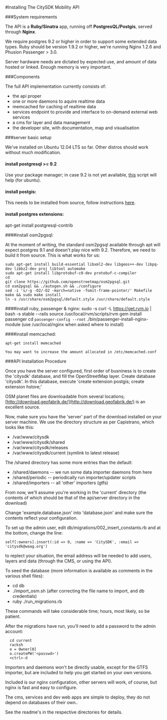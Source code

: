 #Installing The CitySDK Mobility API


###System requirements

The API is a **Ruby/Sinatra** app, running off **PostgresQL/Postgis**, served through **Nginx**.

We require postgres 9.2 or higher in order to support some extended data types.
Ruby should be version 1.9.2 or higher, we're running Nginx 1.2.6 and Phusion Passenger > 3.0.

Server hardware needs are dictated by expected use, and amount of data hosted or linked. Enough memory is very important.


###Components

The full API implementation currently consists of:

* the api proper
* one or more daemons to aquire realtime data
* memcached for caching of realtime data
* services endpoint to provide and interface to on-demand external web services
* a cms for layer and data management
* the developer site, with documentation, map and visualisation


###server basic setup

We've installed on Ubuntu 12.04 LTS so far.
Other distros should work without much modification. 

#### install postgresql >= 9.2
  
  Use your package manager; in case 9.2 is not yet available, [this](http://anonscm.debian.org/loggerhead/pkg-postgresql/postgresql-common/trunk/download/head:/apt.postgresql.org.s-20130224224205-px3qyst90b3xp8zj-1/apt.postgresql.org.sh) script will help (for ubuntu).
    

#### install postgis:

  This needs to be installed from source, follow instructions [here](http://trac.osgeo.org/postgis/wiki/UsersWikiPostGIS20Ubuntu1204src).

#### install postgres extensions:
  apt-get install postgresql-contrib


####install osm2pgsql:
  
  At the moment of writing, the standard osm2pgsql available through apt will expect postgres 9.1 and doesn't play nice with 9.2. 
  Therefore, we need to build it from source. This is what works for us:

    sudo apt-get install build-essential libxml2-dev libgeos++-dev libpq-dev libbz2-dev proj libtool automake
    sudo apt-get install libprotobuf-c0-dev protobuf-c-compiler
    cd
    git clone https://github.com/openstreetmap/osm2pgsql.git
    cd osm2pgsql && ./autogen.sh && ./configure
    sed -i 's/-g -O2/-O2 -march=native -fomit-frame-pointer/' Makefile
    make && sudo make install
    ln -s /usr/share/osm2pgsql/default.style /usr/share/default.style
  
  
####install ruby, passenger & nginx:
    sudo -s
    curl -L https://get.rvm.io | bash -s stable --rails
    source /usr/local/rvm/scripts/rvm
    gem install passenger
    cd `passenger-config --root`
    ./bin/passenger-install-nginx-module  (use /usr/local/nginx when asked where to install)

####install memcached:

    apt-get install memcached

    You may want to increase the amount allocated in /etc/memcached.conf


###API Installation Procedure

Once you have the server configured, first order of busniness is to create the 'citysdk' database, and fill the OpenStreetMap layer.
Create database 'citysdk'.
In this database, execute 'create extension postgis; create extension hstore;' 

OSM planet files are downloadable from several locations; [http://download.geofabrik.de/](http://download.geofabrik.de/) is an excellent source.

Now, make sure you have the 'server' part of the download installed on your server machine. We use the directory structure as per Capistrano, which looks like this:

* /var/www/citysdk
* /var/www/citysdk/shared
* /var/www/citysdk/releases
* /var/www/citysdk/current (symlink to latest release)


The /shared directory has some more entries than the default:

* /shared/daemons   -- we run some data importer daemons from here
* /shared/periodic  -- periodically run importer/updater scripts 
* /shared/importers -- all 'other' importers (gtfs)


From now, we'll assume you're working in the 'current' directory (the contents of which should be that of the api/server directory in the download)

Change 'example.database.json' into 'database.json' and make sure the contents reflect your configuration.

To set up the admin user, edit db/migrations/002_insert_constants.rb and at the bottom, change the line:     
    
    self[:owners].insert(:id => 0, :name => 'CitySDK', :email => 'citysdk@waag.org')

to replect your situation, the email address will be needed to add users, layers and data (through the CMS, or using the API).

To seed the database (more information is available as comments in the various shell files):

* cd db
* ./import_osm.sh (after correcting the file name to import, and db credentials)
* ruby ./run_migrations.rb

These commands will take considerable time; hours, most likely, so be patient.

After the migrations have run, you'll need to add a password to the admin account: 

      cd current
      racksh
      o = Owner[0]
      o.createPW('<passwd>')
      <ctrl>-d
      

Importers and daemons won't be directly usable, except for the GTFS importer, but are included to help you get started on your own versions.

Included is our nginx configuration, other servers will work, of course, but nginx is fast and easy to configure. 

The cms, services and dev web apps are simple to deploy, they do not depend on databases of their own..

See the readme's in the respective directories for details.




